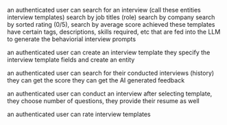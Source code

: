 an authenticated user can search for an interview (call these entities interview templates)
search by job titles (role)
search by company
search by sorted rating (0/5), search by average score achieved
these templates have certain tags, descriptions, skills required, etc that are fed into the LLM to generate the behaviorial interview prompts

an authenticated user can create an interview template
they specify the interview template fields and create an entity

an authenticated user can search for their conducted interviews (history)
they can get the score
they can get the AI generated feedback

an authenticated user can conduct an interview
after selecting template, they choose number of questions, they provide their resume as well

an authenticated user can rate interview templates

